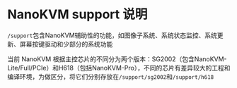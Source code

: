 # NanoKVM support 说明

`/support`包含NanoKVM辅助性的功能，如图像子系统、系统状态监控、系统更新、屏幕按键驱动和少部分的系统功能

当前 NanoKVM 根据主控芯片的不同分为两个版本：SG2002（包含NanoKVM-Lite/Full/PCIe）和H618（包括NanoKVM-Pro），不同的芯片有差异较大的工程和编译环境，为做区分，将它们分别存放在`/support/sg2002`和`/support/h618`
